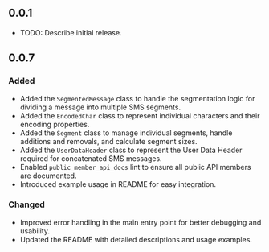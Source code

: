 ## 0.0.1

* TODO: Describe initial release.


## 0.0.7

### Added
- Added the `SegmentedMessage` class to handle the segmentation logic for dividing a message into multiple SMS segments.
- Added the `EncodedChar` class to represent individual characters and their encoding properties.
- Added the `Segment` class to manage individual segments, handle additions and removals, and calculate segment sizes.
- Added the `UserDataHeader` class to represent the User Data Header required for concatenated SMS messages.
- Enabled `public_member_api_docs` lint to ensure all public API members are documented.
- Introduced example usage in README for easy integration.

### Changed
- Improved error handling in the main entry point for better debugging and usability.
- Updated the README with detailed descriptions and usage examples.
